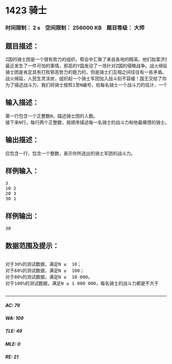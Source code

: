 # 1423 骑士   
### 时间限制： 2 s&nbsp;&nbsp;&nbsp;&nbsp;空间限制： 256000 KB&nbsp;&nbsp;&nbsp;&nbsp;题目等级： 大师  
## 题目描述：  

<pre>
Z国的骑士团是一个很有势力的组织，帮会中汇聚了来自各地的精英。他们劫富济贫，惩恶扬善，受到社会各界的赞扬。
最近发生了一件可怕的事情，邪恶的Y国发动了一场针对Z国的侵略战争。战火绵延五百里，在和平环境中安逸了数百年的Z国又怎能抵挡的住Y国的军队。于是人们把所有的希望都寄托在了骑士团的身上，就像期待有一个真龙天子的降生，带领正义打败邪恶。
骑士团是肯定具有打败邪恶势力的能力的，但是骑士们互相之间往往有一些矛盾。每个骑士都有且仅有一个自己最厌恶的骑士（当然不是他自己），他是绝对不会与自己最厌恶的人一同出征的。
战火绵延，人民生灵涂炭，组织起一个骑士军团加入战斗刻不容缓！国王交给了你一个艰巨的任务，从所有的骑士中选出一个骑士军团，使得军团内没有矛盾的两人（不存在一个骑士与他最痛恨的人一同被选入骑士军团的情况），并且，使得这支骑士军团最具有战斗力。
为了描述战斗力，我们将骑士按照1至N编号，给每名骑士一个战斗力的估计，一个军团的战斗力为所有骑士的战斗力总和。
</pre>
  
  
## 输入描述：  

<pre>
第一行包含一个正整数N，描述骑士团的人数。
接下来N行，每行两个正整数，按顺序描述每一名骑士的战斗力和他最痛恨的骑士。
</pre>
  
  
## 输出描述：  

<pre>
应包含一行，包含一个整数，表示你所选出的骑士军团的战斗力。
</pre>
  
  
## 样例输入：  

<pre>
3
10 2
20 3
30 1
</pre>
  
  
## 样例输出：  

<pre>
30
</pre>
  
  
## 数据范围及提示：  

<pre>

对于30%的测试数据，满足N ≤  10；
对于60%的测试数据，满足N ≤  100；
对于80%的测试数据，满足N ≤  10 000。
对于100%的测试数据，满足N ≤ 1 000 000，每名骑士的战斗力都是不大于   1 000 000的正整数。

</pre>
  
  
***  

##### AC: 79  
##### WA: 109  
##### TLE: 49  
##### MLE: 0  
##### RE: 21  

